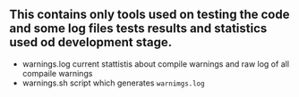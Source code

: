 ## This contains only tools used on testing the code and some log files tests results and statistics used od development stage.

- warnings.log
  current stattistis about compile warnings and raw log of all compaile warnings
- warnings.sh
  script which generates ```warnimgs.log```

